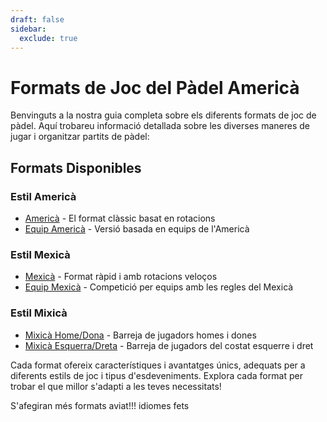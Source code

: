 ```yaml
---
draft: false
sidebar:
  exclude: true
---
```


# Formats de Joc del Pàdel Americà

Benvinguts a la nostra guia completa sobre els diferents formats de joc de pàdel. Aquí trobareu informació detallada sobre les diverses maneres de jugar i organitzar partits de pàdel:

## Formats Disponibles

### Estil Americà
- [Americà](/ca/americano) - El format clàssic basat en rotacions
- [Equip Americà](/ca/team-americano) - Versió basada en equips de l'Americà

### Estil Mexicà
- [Mexicà](/ca/mexicano) - Format ràpid i amb rotacions veloços
- [Equip Mexicà](/ca/team-mexicano) - Competició per equips amb les regles del Mexicà

### Estil Mixicà
- [Mixicà Home/Dona](/ca/mixicano) - Barreja de jugadors homes i dones
- [Mixicà Esquerra/Dreta](/ca/mixicano) - Barreja de jugadors del costat esquerre i dret

Cada format ofereix característiques i avantatges únics, adequats per a diferents estils de joc i tipus d'esdeveniments. Explora cada format per trobar el que millor s'adapti a les teves necessitats!

S'afegiran més formats aviat!!! idiomes fets